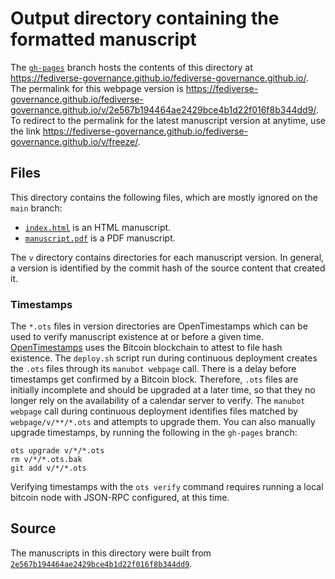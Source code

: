 # Output directory containing the formatted manuscript

The [`gh-pages`](https://github.com/fediverse-governance/fediverse-governance.github.io/tree/gh-pages) branch hosts the contents of this directory at <https://fediverse-governance.github.io/fediverse-governance.github.io/>.
The permalink for this webpage version is <https://fediverse-governance.github.io/fediverse-governance.github.io/v/2e567b194464ae2429bce4b1d22f016f8b344dd9/>.
To redirect to the permalink for the latest manuscript version at anytime, use the link <https://fediverse-governance.github.io/fediverse-governance.github.io/v/freeze/>.

## Files

This directory contains the following files, which are mostly ignored on the `main` branch:

+ [`index.html`](index.html) is an HTML manuscript.
+ [`manuscript.pdf`](manuscript.pdf) is a PDF manuscript.

The `v` directory contains directories for each manuscript version.
In general, a version is identified by the commit hash of the source content that created it.

### Timestamps

The `*.ots` files in version directories are OpenTimestamps which can be used to verify manuscript existence at or before a given time.
[OpenTimestamps](https://opentimestamps.org/) uses the Bitcoin blockchain to attest to file hash existence.
The `deploy.sh` script run during continuous deployment creates the `.ots` files through its `manubot webpage` call.
There is a delay before timestamps get confirmed by a Bitcoin block.
Therefore, `.ots` files are initially incomplete and should be upgraded at a later time, so that they no longer rely on the availability of a calendar server to verify.
The `manubot webpage` call during continuous deployment identifies files matched by `webpage/v/**/*.ots` and attempts to upgrade them.
You can also manually upgrade timestamps, by running the following in the `gh-pages` branch:

```shell
ots upgrade v/*/*.ots
rm v/*/*.ots.bak
git add v/*/*.ots
```

Verifying timestamps with the `ots verify` command requires running a local bitcoin node with JSON-RPC configured, at this time.

## Source

The manuscripts in this directory were built from
[`2e567b194464ae2429bce4b1d22f016f8b344dd9`](https://github.com/fediverse-governance/fediverse-governance.github.io/commit/2e567b194464ae2429bce4b1d22f016f8b344dd9).

